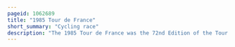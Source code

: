 ```yaml
---
pageid: 1062689
title: "1985 Tour de France"
short_summary: "Cycling race"
description: "The 1985 Tour de France was the 72nd Edition of the Tour de France one of the grand Tours of Cycling. It took Place between 28 June and 21 July. The Course stretched over 4109km and consisted of a Prologue and 22 Stages. The Race was won by Bernard Hinault who was equal to the Record of five overall Wins set by Jacques Anquetil and eddy Merckx. Second was Hinault's Teammate Greg Lemond, ahead of Stephen Roche."
---
```

